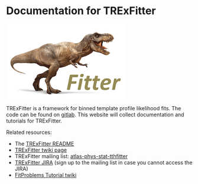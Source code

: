 # Documentation for TRExFitter

![TRExFitter logo](img/TRexFitter_logo.png)

TRExFitter is a framework for binned template profile likelihood fits.
The code can be found on [gitlab](https://gitlab.cern.ch/TRExStats/TRExFitter).
This website will collect documentation and tutorials for TRExFitter.

Related resources:

- The [TRExFitter README](https://gitlab.cern.ch/TRExStats/TRExFitter/blob/master/README.md)
- [TRExFitter twiki page](https://twiki.cern.ch/twiki/bin/view/AtlasProtected/TtHFitter)
- TRExFitter mailing list: [atlas-phys-stat-tthfitter](https://e-groups.cern.ch/e-groups/EgroupsSubscription.do?egroupName=atlas-phys-stat-tthfitter)
- [TRExFitter JIRA](https://its.cern.ch/jira/projects/TTHFITTER/summary) (sign up to the mailing list in case you cannot access the JIRA)
- [FitProblems Tutorial twiki](https://twiki.cern.ch/twiki/bin/view/AtlasProtected/FitProblemsTutorial)
